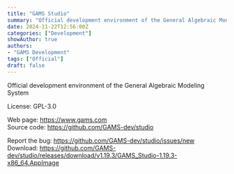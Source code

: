 ```yaml
---
title: "GAMS Studio"
summary: "Official development environment of the General Algebraic Modeling System"
date: 2024-11-22T12:56:00Z
categories: ["Development"]
showAuthor: true
authors:
- "GAMS Development"
tags: ["Official"]
draft: false
---
```


Official development environment of the General Algebraic Modeling System

License: GPL-3.0

Web page: <https://www.gams.com>  
Source code: <https://github.com/GAMS-dev/studio>

Report the bug: <https://github.com/GAMS-dev/studio/issues/new>  
Download: <https://github.com/GAMS-dev/studio/releases/download/v1.19.3/GAMS_Studio-1.19.3-x86_64.AppImage>
